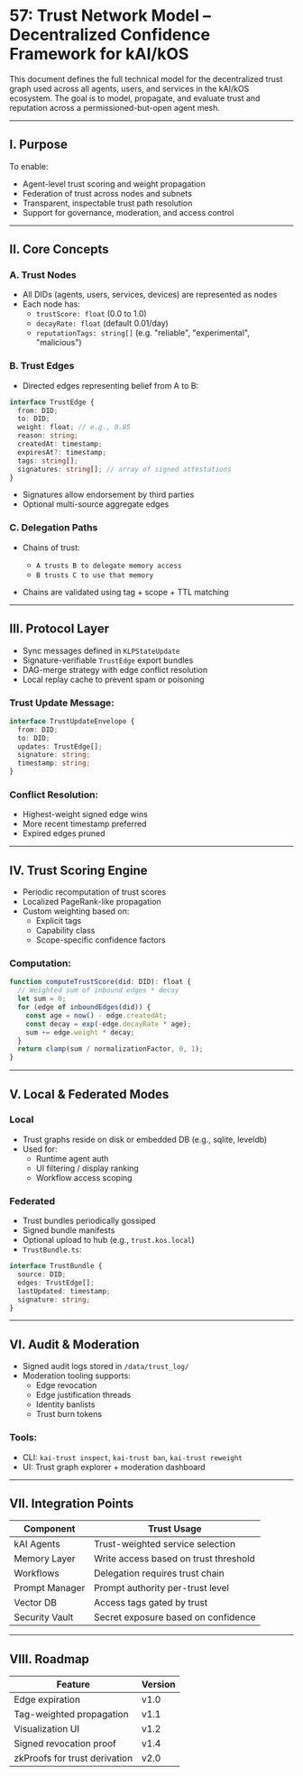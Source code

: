 # 57: Trust Network Model – Decentralized Confidence Framework for kAI/kOS

This document defines the full technical model for the decentralized trust graph used across all agents, users, and services in the kAI/kOS ecosystem. The goal is to model, propagate, and evaluate trust and reputation across a permissioned-but-open agent mesh.

---

## I. Purpose

To enable:

- Agent-level trust scoring and weight propagation
- Federation of trust across nodes and subnets
- Transparent, inspectable trust path resolution
- Support for governance, moderation, and access control

---

## II. Core Concepts

### A. Trust Nodes
- All DIDs (agents, users, services, devices) are represented as nodes
- Each node has:
  - `trustScore: float` (0.0 to 1.0)
  - `decayRate: float` (default 0.01/day)
  - `reputationTags: string[]` (e.g. "reliable", "experimental", "malicious")

### B. Trust Edges
- Directed edges representing belief from A to B:

```ts
interface TrustEdge {
  from: DID;
  to: DID;
  weight: float; // e.g., 0.85
  reason: string;
  createdAt: timestamp;
  expiresAt?: timestamp;
  tags: string[];
  signatures: string[]; // array of signed attestations
}
```

- Signatures allow endorsement by third parties
- Optional multi-source aggregate edges

### C. Delegation Paths
- Chains of trust:
  - `A trusts B to delegate memory access`
  - `B trusts C to use that memory`

- Chains are validated using tag + scope + TTL matching

---

## III. Protocol Layer

- Sync messages defined in `KLPStateUpdate`
- Signature-verifiable `TrustEdge` export bundles
- DAG-merge strategy with edge conflict resolution
- Local replay cache to prevent spam or poisoning

### Trust Update Message:
```ts
interface TrustUpdateEnvelope {
  from: DID;
  to: DID;
  updates: TrustEdge[];
  signature: string;
  timestamp: string;
}
```

### Conflict Resolution:
- Highest-weight signed edge wins
- More recent timestamp preferred
- Expired edges pruned

---

## IV. Trust Scoring Engine

- Periodic recomputation of trust scores
- Localized PageRank-like propagation
- Custom weighting based on:
  - Explicit tags
  - Capability class
  - Scope-specific confidence factors

### Computation:

```ts
function computeTrustScore(did: DID): float {
  // Weighted sum of inbound edges * decay
  let sum = 0;
  for (edge of inboundEdges(did)) {
    const age = now() - edge.createdAt;
    const decay = exp(-edge.decayRate * age);
    sum += edge.weight * decay;
  }
  return clamp(sum / normalizationFactor, 0, 1);
}
```

---

## V. Local & Federated Modes

### Local
- Trust graphs reside on disk or embedded DB (e.g., sqlite, leveldb)
- Used for:
  - Runtime agent auth
  - UI filtering / display ranking
  - Workflow access scoping

### Federated
- Trust bundles periodically gossiped
- Signed bundle manifests
- Optional upload to hub (e.g., `trust.kos.local`)
- `TrustBundle.ts`:

```ts
interface TrustBundle {
  source: DID;
  edges: TrustEdge[];
  lastUpdated: timestamp;
  signature: string;
}
```

---

## VI. Audit & Moderation

- Signed audit logs stored in `/data/trust_log/`
- Moderation tooling supports:
  - Edge revocation
  - Edge justification threads
  - Identity banlists
  - Trust burn tokens

### Tools:
- CLI: `kai-trust inspect`, `kai-trust ban`, `kai-trust reweight`
- UI: Trust graph explorer + moderation dashboard

---

## VII. Integration Points

| Component         | Trust Usage                         |
|------------------|-------------------------------------|
| kAI Agents        | Trust-weighted service selection     |
| Memory Layer      | Write access based on trust threshold|
| Workflows         | Delegation requires trust chain      |
| Prompt Manager    | Prompt authority per-trust level     |
| Vector DB         | Access tags gated by trust           |
| Security Vault    | Secret exposure based on confidence  |

---

## VIII. Roadmap

| Feature                         | Version |
|---------------------------------|---------|
| Edge expiration                 | v1.0    |
| Tag-weighted propagation        | v1.1    |
| Visualization UI                | v1.2    |
| Signed revocation proof         | v1.4    |
| zkProofs for trust derivation   | v2.0    |

